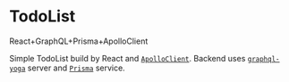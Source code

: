 # TodoList
React+GraphQL+Prisma+ApolloClient

Simple TodoList build by React and [`ApolloClient`](https://github.com/apollographql/apollo-client). Backend uses [`graphql-yoga`](https://github.com/graphcool/graphql-yoga) server and [`Prisma`](https://github.com/graphcool/prisma) service.
